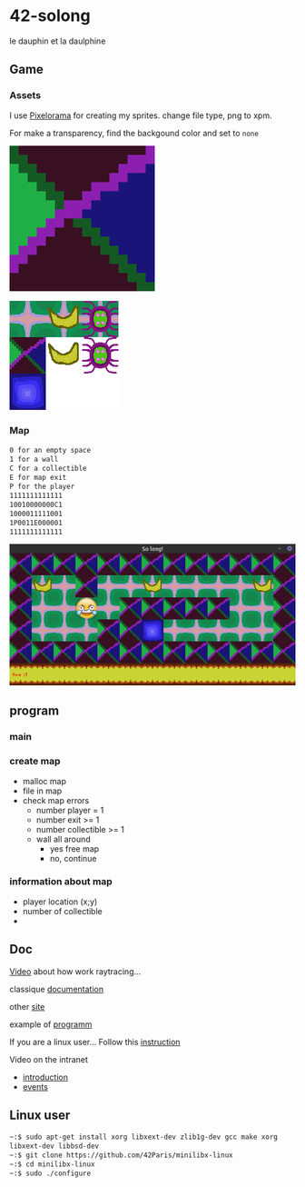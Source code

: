 # 42-solong

le dauphin et la daulphine

## Game

### Assets

I use [Pixelorama](https://github.com/Orama-Interactive/Pixelorama)
for creating my sprites.
change file type, png to xpm.

For make a transparency, find the backgound color and set to ```none```

![Sprite](assets/readme/assets.gif)

![all](assets/readme/assets.png)


### Map

```
0 for an empty space
1 for a wall
C for a collectible
E for map exit
P for the player
1111111111111
10010000000C1
1000011111001
1P0011E000001
1111111111111
```

![Map](assets/readme/map.png)

##	program

### main

### create map

* malloc map
* file in map
* check map errors
	* number player = 1
	* number exit >= 1
	* number collectible >= 1
	* wall all around
		* yes free map
		* no, continue

### information about map

* player location (x;y)
* number of collectible
*

## Doc 

[Video](https://www.youtube.com/watch?v=P1kvQthJw_I&list=PL2xrTwdohaTar51BfB5QA44b_nwWy_mg1&index=1)
about how work raytracing...

classique
[documentation](https://harm-smits.github.io/42docs/libs/minilibx)

other [site](https://gontjarow.github.io/MiniLibX/)

example of [programm](https://github.com/qst0/ft_libgfx#minilibx)

If you are a linux user... Follow this 
[instruction](https://harm-smits.github.io/42docs/libs/minilibx)

Video on the intranet
* [introduction](https://elearning.intra.42.fr/notions/minilibx/subnotions/mlx-introduction/videos/introduction-to-minilibx#)
* [events](https://elearning.intra.42.fr/notions/minilibx/subnotions/mlx-events/videos/minilibx-events)


## Linux user

```
~:$ sudo apt-get install xorg libxext-dev zlib1g-dev gcc make xorg libxext-dev libbsd-dev 
~:$ git clone https://github.com/42Paris/minilibx-linux
~:$ cd minilibx-linux
~:$ sudo ./configure
```
